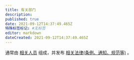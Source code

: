 ```yaml
---
title: 有关部门
description:
published: true
date: 2021-09-12T14:37:49.465Z
特殊标签标记: #无标签
editor: markdown
dateCreated: 2021-09-12T14:37:49.465Z
---
```


通常由 [相关人员](/censorship/相关人员.md) 组成，并发布 [相关法律(条例、通知、规范等)](/censorship/相关法律.md) 。
